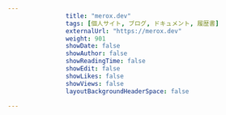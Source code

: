---
                title: "merox.dev"
                tags: [個人サイト, ブログ, ドキュメント, 履歴書]
                externalUrl: "https://merox.dev"
                weight: 901
                showDate: false
                showAuthor: false
                showReadingTime: false
                showEdit: false
                showLikes: false
                showViews: false
                layoutBackgroundHeaderSpace: false
                ---

